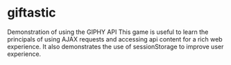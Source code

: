# giftastic
Demonstration of using the GIPHY API 
This game is useful to learn the principals of using AJAX requests and accessing api content for a rich web experience. It also demonstrates the use of sessionStorage to improve user experience.
